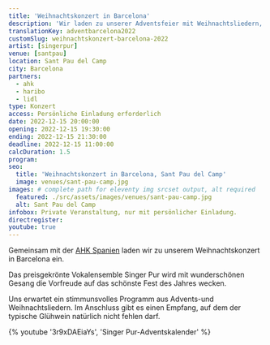 ```yaml
---
title: 'Weihnachtskonzert in Barcelona'
description: 'Wir laden zu unserer Adventsfeier mit Weihnachtsliedern, deutschen Gewürzsüßigkeiten und deutschem Glühwein ein.'
translationKey: adventbarcelona2022
customSlug: weihnachtskonzert-barcelona-2022
artist: [singerpur]
venue: [santpau]
location: Sant Pau del Camp
city: Barcelona
partners:
  - ahk
  - haribo
  - lidl
type: Konzert
access: Persönliche Einladung erforderlich
date: 2022-12-15 20:00:00
opening: 2022-12-15 19:30:00
ending: 2022-12-15 21:30:00
deadline: 2022-12-15 11:00:00
calcDuration: 1.5
program:
seo:
  title: 'Weihnachtskonzert in Barcelona, Sant Pau del Camp'
  image: venues/sant-pau-camp.jpg
images: # complete path for eleventy img srcset output, alt required
  featured: ./src/assets/images/venues/sant-pau-camp.jpg
  alt: Sant Pau del Camp
infobox: Private Veranstaltung, nur mit persönlicher Einladung.
directregister:
youtube: true
---
```


Gemeinsam mit der <a href="https://www.ahk.es/" target="_blank" rel="noopener noreferrer">AHK Spanien</a> laden wir zu unserem Weihnachtskonzert in Barcelona ein.

Das preisgekrönte Vokalensemble Singer Pur wird mit wunderschönen Gesang die Vorfreude auf das schönste Fest des Jahres wecken.

Uns erwartet ein stimmunsvolles Programm aus Advents-und Weihnachtsliedern. Im Anschluss gibt es einen Empfang, auf dem der typische Glühwein natürlich nicht fehlen darf.

{% youtube '3r9xDAEiaYs', 'Singer Pur-Adventskalender' %}
